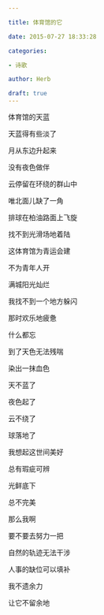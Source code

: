 ```yaml
---

title: 体育馆的它

date: 2015-07-27 18:33:28

categories:

- 诗歌

author: Herb

draft: true
---
```


体育馆的天蓝

天蓝得有些淡了



月从东边升起来

没有夜色做伴



云停留在环绕的群山中

唯北面儿缺了一角



排球在柏油路面上飞旋

找不到光滑场地着陆



这体育馆为青运会建

不为青年人开



满城阳光灿烂

我找不到一个地方躲闪

那时欢乐地疲惫

什么都忘



到了天色无法残喘

染出一抹血色

天不蓝了

夜色起了

云不绕了

球落地了



我想起这世间美好

总有瑕疵可辨

光鲜底下

总不完美



那么我啊

要不要去努力一把

自然的轨迹无法干涉

人事的缺位可以填补

我不遗余力

让它不留余地